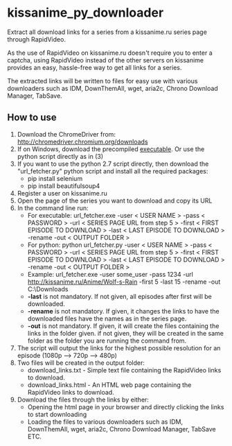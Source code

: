 # kissanime_py_downloader
Extract all download links for a series from a kissanime.ru series page through RapidVideo.

As the use of RapidVideo on kissanime.ru doesn't require you to enter a captcha, using RapidVideo instead of the other servers on kissanime provides an easy, hassle-free way to get all links for a series.

The extracted links will be written to files for easy use with various downloaders such as IDM, DownThemAll, wget, aria2c, Chrono Download Manager, TabSave.

## How to use
1. Download the ChromeDriver from: http://chromedriver.chromium.org/downloads
2. If on Windows, download the precompiled [executable](https://github.com/itaybia/kissanime_py_downloader/releases/download/1.0.0/url_fetcher.exe). Or use the python script directly as in (3)
3. If you want to use the python 2.7 script directly, then download the "url_fetcher.py" python script and install all the required packages:
    * pip install selenium
    * pip install beautifulsoup4
4. Register a user on kissanime.ru
5. Open the page of the series you want to download and copy its URL
6. In the command line run:
    * For executable: url_fetcher.exe -user < USER NAME > -pass < PASSWORD > -url < SERIES PAGE URL from step 5 > -first < FIRST EPISODE TO DOWNLOAD > -last < LAST EPISODE TO DOWNLOAD > -rename -out < OUTPUT FOLDER >
    * For python: python url_fetcher.py -user < USER NAME > -pass < PASSWORD > -url < SERIES PAGE URL from step 5 > -first < FIRST EPISODE TO DOWNLOAD > -last < LAST EPISODE TO DOWNLOAD > -rename -out < OUTPUT FOLDER >
    * Example: url_fetcher.exe -user some_user -pass 1234 -url http://kissanime.ru/Anime/Wolf-s-Rain -first 5 -last 15 -rename -out C:\Downloads
    * **-last** is not mandatory. If not given, all episodes after first will be downloaded.
    * **-rename** is not mandatory. If given, it changes the links to have the downloaded files have the names as in the series page.
    * **-out** is not mandatory. If given, it will create the files containing the links in the folder given. if not given, they will be created in the same folder as the folder you are running the command from.
7. The script will output the links for the highest possible resolution for an episode (1080p --> 720p --> 480p)
8. Two files will be created in the output folder:
    * download_links.txt - Simple text file containing the RapidVideo links to download.
    * download_links.html - An HTML web page containing the RapidVideo links to download.
9. Download the files through the links by either:
    * Opening the html page in your browser and directly clicking the links to start downloading
    * Loading the files to various downloaders such as IDM, DownThemAll, wget, aria2c, Chrono Download Manager, TabSave ETC.
